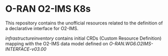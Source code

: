 # O-RAN O2-IMS K8s

This repository contains the unofficial resources related to the definition of a declarative interface for O2-IMS.

*infrastructureinventory* contains initial CRDs (Custom Resource Definition) mapping with the O2-IMS data model defined on *O-RAN.WG6.O2IMS-INTERFACE-v03.00*
